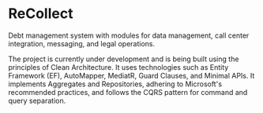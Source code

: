 # ReCollect

Debt management system with modules for data management, call center integration, messaging, and legal operations.

The project is currently under development and is being built using the principles of Clean Architecture. It uses technologies such as Entity Framework (EF), AutoMapper, MediatR, Guard Clauses, and Minimal APIs. It implements Aggregates and Repositories, adhering to Microsoft's recommended practices, and follows the CQRS pattern for command and query separation.
